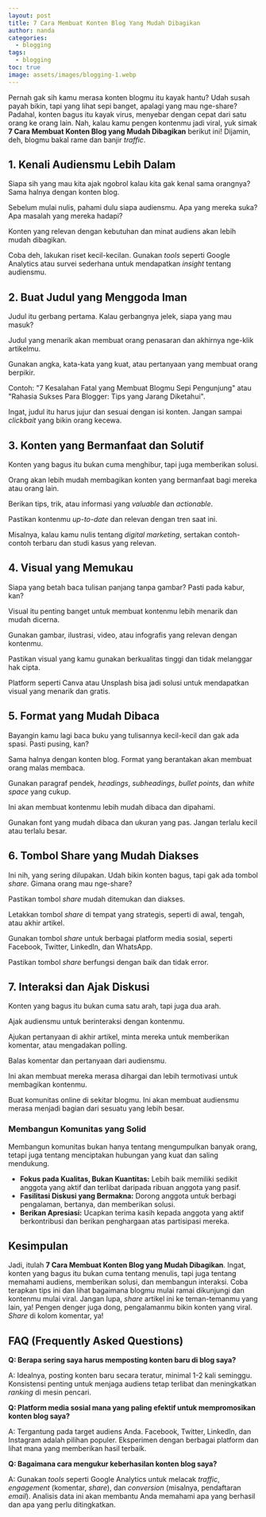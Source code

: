 ```yaml
---
layout: post
title: 7 Cara Membuat Konten Blog Yang Mudah Dibagikan
author: nanda
categories:
  - blogging
tags:
  - blogging
toc: true
image: assets/images/blogging-1.webp
---
```



Pernah gak sih kamu merasa konten blogmu itu kayak hantu? Udah susah payah bikin, tapi yang lihat sepi banget, apalagi yang mau nge-share? Padahal, konten bagus itu kayak virus, menyebar dengan cepat dari satu orang ke orang lain. Nah, kalau kamu pengen kontenmu jadi viral, yuk simak **7 Cara Membuat Konten Blog yang Mudah Dibagikan** berikut ini! Dijamin, deh, blogmu bakal rame dan banjir _traffic_.

## 1\. Kenali Audiensmu Lebih Dalam

Siapa sih yang mau kita ajak ngobrol kalau kita gak kenal sama orangnya? Sama halnya dengan konten blog.

Sebelum mulai nulis, pahami dulu siapa audiensmu. Apa yang mereka suka? Apa masalah yang mereka hadapi?

Konten yang relevan dengan kebutuhan dan minat audiens akan lebih mudah dibagikan.

Coba deh, lakukan riset kecil-kecilan. Gunakan _tools_ seperti Google Analytics atau survei sederhana untuk mendapatkan _insight_ tentang audiensmu.

## 2\. Buat Judul yang Menggoda Iman

Judul itu gerbang pertama. Kalau gerbangnya jelek, siapa yang mau masuk?

Judul yang menarik akan membuat orang penasaran dan akhirnya nge-klik artikelmu.

Gunakan angka, kata-kata yang kuat, atau pertanyaan yang membuat orang berpikir.

Contoh: "7 Kesalahan Fatal yang Membuat Blogmu Sepi Pengunjung" atau "Rahasia Sukses Para Blogger: Tips yang Jarang Diketahui".

Ingat, judul itu harus jujur dan sesuai dengan isi konten. Jangan sampai _clickbait_ yang bikin orang kecewa.

## 3\. Konten yang Bermanfaat dan Solutif

Konten yang bagus itu bukan cuma menghibur, tapi juga memberikan solusi.

Orang akan lebih mudah membagikan konten yang bermanfaat bagi mereka atau orang lain.

Berikan tips, trik, atau informasi yang _valuable_ dan _actionable_.

Pastikan kontenmu _up-to-date_ dan relevan dengan tren saat ini.

Misalnya, kalau kamu nulis tentang _digital marketing_, sertakan contoh-contoh terbaru dan studi kasus yang relevan.

## 4\. Visual yang Memukau

Siapa yang betah baca tulisan panjang tanpa gambar? Pasti pada kabur, kan?

Visual itu penting banget untuk membuat kontenmu lebih menarik dan mudah dicerna.

Gunakan gambar, ilustrasi, video, atau infografis yang relevan dengan kontenmu.

Pastikan visual yang kamu gunakan berkualitas tinggi dan tidak melanggar hak cipta.

Platform seperti Canva atau Unsplash bisa jadi solusi untuk mendapatkan visual yang menarik dan gratis.

## 5\. Format yang Mudah Dibaca

Bayangin kamu lagi baca buku yang tulisannya kecil-kecil dan gak ada spasi. Pasti pusing, kan?

Sama halnya dengan konten blog. Format yang berantakan akan membuat orang malas membaca.

Gunakan paragraf pendek, _headings_, _subheadings_, _bullet points_, dan _white space_ yang cukup.

Ini akan membuat kontenmu lebih mudah dibaca dan dipahami.

Gunakan font yang mudah dibaca dan ukuran yang pas. Jangan terlalu kecil atau terlalu besar.

## 6\. Tombol Share yang Mudah Diakses

Ini nih, yang sering dilupakan. Udah bikin konten bagus, tapi gak ada tombol _share_. Gimana orang mau nge-share?

Pastikan tombol _share_ mudah ditemukan dan diakses.

Letakkan tombol _share_ di tempat yang strategis, seperti di awal, tengah, atau akhir artikel.

Gunakan tombol _share_ untuk berbagai platform media sosial, seperti Facebook, Twitter, LinkedIn, dan WhatsApp.

Pastikan tombol _share_ berfungsi dengan baik dan tidak error.

## 7\. Interaksi dan Ajak Diskusi

Konten yang bagus itu bukan cuma satu arah, tapi juga dua arah.

Ajak audiensmu untuk berinteraksi dengan kontenmu.

Ajukan pertanyaan di akhir artikel, minta mereka untuk memberikan komentar, atau mengadakan polling.

Balas komentar dan pertanyaan dari audiensmu.

Ini akan membuat mereka merasa dihargai dan lebih termotivasi untuk membagikan kontenmu.

Buat komunitas online di sekitar blogmu. Ini akan membuat audiensmu merasa menjadi bagian dari sesuatu yang lebih besar.

### Membangun Komunitas yang Solid

Membangun komunitas bukan hanya tentang mengumpulkan banyak orang, tetapi juga tentang menciptakan hubungan yang kuat dan saling mendukung.

- **Fokus pada Kualitas, Bukan Kuantitas:** Lebih baik memiliki sedikit anggota yang aktif dan terlibat daripada ribuan anggota yang pasif.
- **Fasilitasi Diskusi yang Bermakna:** Dorong anggota untuk berbagi pengalaman, bertanya, dan memberikan solusi.
- **Berikan Apresiasi:** Ucapkan terima kasih kepada anggota yang aktif berkontribusi dan berikan penghargaan atas partisipasi mereka.

## Kesimpulan

Jadi, itulah **7 Cara Membuat Konten Blog yang Mudah Dibagikan**. Ingat, konten yang bagus itu bukan cuma tentang menulis, tapi juga tentang memahami audiens, memberikan solusi, dan membangun interaksi. Coba terapkan tips ini dan lihat bagaimana blogmu mulai ramai dikunjungi dan kontenmu mulai viral. Jangan lupa, _share_ artikel ini ke teman-temanmu yang lain, ya! Pengen denger juga dong, pengalamanmu bikin konten yang viral. _Share_ di kolom komentar, ya!

## FAQ (Frequently Asked Questions)

**Q: Berapa sering saya harus memposting konten baru di blog saya?**

A: Idealnya, posting konten baru secara teratur, minimal 1-2 kali seminggu. Konsistensi penting untuk menjaga audiens tetap terlibat dan meningkatkan _ranking_ di mesin pencari.

**Q: Platform media sosial mana yang paling efektif untuk mempromosikan konten blog saya?**

A: Tergantung pada target audiens Anda. Facebook, Twitter, LinkedIn, dan Instagram adalah pilihan populer. Eksperimen dengan berbagai platform dan lihat mana yang memberikan hasil terbaik.

**Q: Bagaimana cara mengukur keberhasilan konten blog saya?**

A: Gunakan _tools_ seperti Google Analytics untuk melacak _traffic_, _engagement_ (komentar, _share_), dan _conversion_ (misalnya, pendaftaran _email_). Analisis data ini akan membantu Anda memahami apa yang berhasil dan apa yang perlu ditingkatkan.
